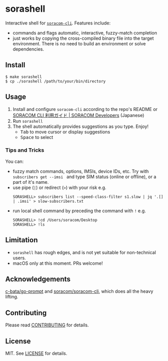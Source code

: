 # sorashell

Interactive shell for [`soracom-cli`](https://github.com/soracom/soracom-cli/). Features include:

- commands and flags automatic, interactive, fuzzy-match completion
- just works by copying the cross-compiled binary file into the target environment. There is no need to build an environment or solve dependencies.

## Install

```console
$ make sorashell
$ cp ./sorashell /path/to/your/bin/directory
```

## Usage

1. Install and configure `soracom-cli` according to the repo's README or [SORACOM CLI 利用ガイド | SORACOM Developers](https://dev.soracom.io/jp/docs/cli_guide/) (Japanese)
2. Run `sorashell`
3. The shell automatically provides suggestions as you type. Enjoy!
    - <kbd>Tab</kbd> to move cursor or display suggestions
    - <kbd>Space</kbd> to select

### Tips and Tricks

You can:

- fuzzy match commands, options, IMSIs, device IDs, etc. Try with `subscribers get --imsi
` and type SIM status (online or offline), or a part of it's name. 
- use pipe (`|`) or redirect (`>`) with your risk e.g.
    ```console
    SORASHELL> subscribers list --speed-class-filter s1.slow | jq '.[] | .imsi' > slow-subscribers.txt 
    ```
- run local shell command by preceding the command with `!` e.g.
    ```console
    SORASHELL> !cd /Users/soracom/Desktop
    SORASHELL> !ls
    ```

## Limitation

- `sorashell` has rough edges, and is not yet suitable for non-technical users.
- macOS only at this moment. PRs welcome!

## Acknowledgements

[c-bata/go-prompt](https://github.com/c-bata/go-prompt/) and [soracom/soracom-cli](https://github.com/soracom/soracom-cli/), which does all the heavy lifting.

## Contributing

Please read [CONTRIBUTING](CONTRIBUTING.md) for details.

## License

MIT. See [LICENSE](LICENSE) for details.
